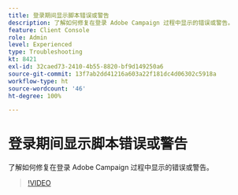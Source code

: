 ```yaml
---
title: 登录期间显示脚本错误或警告
description: 了解如何修复在登录 Adobe Campaign 过程中显示的错误或警告。
feature: Client Console
role: Admin
level: Experienced
type: Troubleshooting
kt: 8421
exl-id: 32caed73-2410-4b55-8820-bf9d149250a6
source-git-commit: 13f7ab2dd41216a603a22f181dc4d06302c5918a
workflow-type: ht
source-wordcount: '46'
ht-degree: 100%

---
```


# 登录期间显示脚本错误或警告

了解如何修复在登录 Adobe Campaign 过程中显示的错误或警告。

>[!VIDEO](https://video.tv.adobe.com/v/335975?quality=12&learn=on)
